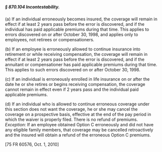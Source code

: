 ##### § 870.104 Incontestability. #####

(a) If an individual erroneously becomes insured, the coverage will remain in effect if at least 2 years pass before the error is discovered, and if the individual has paid applicable premiums during that time. This applies to errors discovered on or after October 30, 1998, and applies only to employees, not retirees or compensationers.

(b) If an employee is erroneously allowed to continue insurance into retirement or while receiving compensation, the coverage will remain in effect if at least 2 years pass before the error is discovered, and if the annuitant or compensationer has paid applicable premiums during that time. This applies to such errors discovered on or after October 30, 1998.

(c) If an individual is erroneously enrolled in life insurance on or after the date he or she retires or begins receiving compensation, the coverage cannot remain in effect even if 2 years pass and the individual paid applicable premiums.

(d) If an individual who is allowed to continue erroneous coverage under this section does not want the coverage, he or she may cancel the coverage on a prospective basis, effective at the end of the pay period in which the waiver is properly filed. There is no refund of premiums. *Exception:* If an employee obtained Option C erroneously and did not have any eligible family members, that coverage may be cancelled retroactively and the insured will obtain a refund of the erroneous Option C premiums.

[75 FR 60576, Oct. 1, 2010]